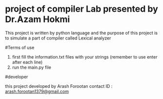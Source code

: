# project of compiler Lab presented by Dr.Azam Hokmi 

  This project is written by python language and the purpose of this project is to simulate a part of compiler called Lexical analyzer 


#Terms of use 
  1) first fill the information.txt files with your strings (remember to use enter after each line)
  2) run the main.py file





#developer



  this project developed by Arash Forootan contact ID : arash.forootan1379@gmail.com
